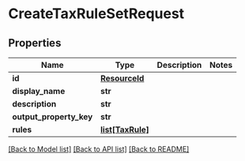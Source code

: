 # CreateTaxRuleSetRequest


## Properties
Name | Type | Description | Notes
------------ | ------------- | ------------- | -------------
**id** | [**ResourceId**](ResourceId.md) |  | 
**display_name** | **str** |  | 
**description** | **str** |  | 
**output_property_key** | **str** |  | 
**rules** | [**list[TaxRule]**](TaxRule.md) |  | 

[[Back to Model list]](../README.md#documentation-for-models) [[Back to API list]](../README.md#documentation-for-api-endpoints) [[Back to README]](../README.md)


